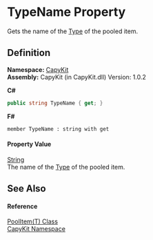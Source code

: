 # TypeName Property


Gets the name of the <a href="https://learn.microsoft.com/dotnet/api/system.type" target="_blank" rel="noopener noreferrer">Type</a> of the pooled item.



## Definition
**Namespace:** <a href="N_CapyKit.md">CapyKit</a>  
**Assembly:** CapyKit (in CapyKit.dll) Version: 1.0.2

**C#**
``` C#
public string TypeName { get; }
```
**F#**
``` F#
member TypeName : string with get
```



#### Property Value
<a href="https://learn.microsoft.com/dotnet/api/system.string" target="_blank" rel="noopener noreferrer">String</a>  
The name of the <a href="https://learn.microsoft.com/dotnet/api/system.type" target="_blank" rel="noopener noreferrer">Type</a> of the pooled item.

## See Also


#### Reference
<a href="T_CapyKit_PoolItem_1.md">PoolItem(T) Class</a>  
<a href="N_CapyKit.md">CapyKit Namespace</a>  
